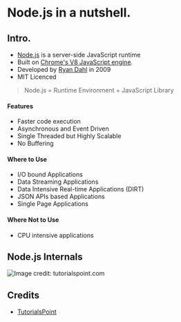 # Node.js in a nutshell.

## Intro.
* [Node.js](https://nodejs.org/en/) is a server-side JavaScript runtime 
* Built on [Chrome's V8 JavaScript engine](https://code.google.com/p/v8/).
* Developed by [Ryan Dahl](https://en.wikipedia.org/wiki/Ryan_Dahl) in 2009
* MIT Licenced 

> Node.js = Runtime Environment + JavaScript Library

#### Features
* Faster code execution
* Asynchronous and Event Driven
* Single Threaded but Highly Scalable
* No Buffering

#### Where to Use
* I/O bound Applications
* Data Streaming Applications
* Data Intensive Real-time Applications (DIRT)
* JSON APIs based Applications
* Single Page Applications

#### Where Not to Use
* CPU intensive applications

## Node.js Internals
![Image credit: tutorialspoint.com](https://www.tutorialspoint.com/nodejs/images/nodejs_concepts.jpg)

## Credits
* [TutorialsPoint](https://www.tutorialspoint.com/nodejs/)
